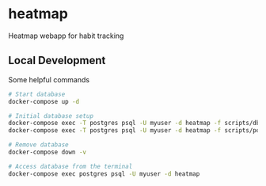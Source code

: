# heatmap

Heatmap webapp for habit tracking

## Local Development

Some helpful commands

```zsh
# Start database
docker-compose up -d

# Initial database setup
docker-compose exec -T postgres psql -U myuser -d heatmap -f scripts/db_init.sql
docker-compose exec -T postgres psql -U myuser -d heatmap -f scripts/populate_tables.sql

# Remove database
docker-compose down -v

# Access database from the terminal
docker-compose exec postgres psql -U myuser -d heatmap
```
